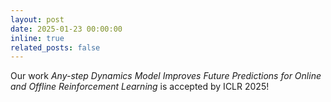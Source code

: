```yaml
---
layout: post
date: 2025-01-23 00:00:00
inline: true
related_posts: false
---
```


Our work *Any-step Dynamics Model Improves Future Predictions for Online and Offline Reinforcement Learning* is accepted by ICLR 2025!


